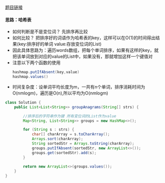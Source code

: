 [题目链接](https://leetcode-cn.com/problems/sfvd7V/)

#### 思路：哈希表
+ 如何判断是不是变位词？ 先排序再比较
+ 如何比较？ 把排序好的词语作为哈希表的key，这样可以在O(1)的时间得出结果(key:排序好的单词 value:存放变位词的List)
+ 因此具体思路为：遍历words数组，把每个单词排序，如果有这样的key，就把该单词放到对应的value的List中，如果没有，那就增加这样一个键值对
+ 注意以下两个函数的使用
    ```java 
    hashmap.putIfAbsent(key,value)
    hashmap.values()
    ```
+ 时间复杂度：设单词平均长度为m，一共有n个单词，排序消耗时间为O(nmlogm)，遍历是O(n),所以平均为O(nmlogm)

```java
class Solution {
    public List<List<String>> groupAnagrams(String[] strs) {

        //排序后的字符串作为键 所有变位词的List作为value
        Map<String, List<String>> groups = new HashMap<>();

        for (String s : strs) {
            char[] charArray = s.toCharArray();
            Arrays.sort(charArray);
            String sortedStr = Arrays.toString(charArray);
            groups.putIfAbsent(sortedStr, new ArrayList<>());
            groups.get(sortedStr).add(s);
        }
        
        return new ArrayList<>(groups.values());
    }
}
```